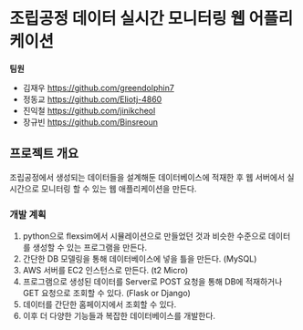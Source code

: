 # 조립공정 데이터 실시간 모니터링 웹 어플리케이션


**팀원** 

+ 김재우 https://github.com/greendolphin7
+ 정동교 https://github.com/Eliotj-4860  
+ 진익철 https://github.com/jinikcheol  
+ 장규빈 https://github.com/Binsreoun  

## 프로젝트 개요

조립공정에서 생성되는 데이터들을 설계해둔 데이터베이스에 적재한 후 웹 서버에서 실시간으로 모니터링 할 수 있는 웹 애플리케이션을 만든다.


### 개발 계획

1. python으로 flexsim에서 시뮬레이션으로 만들었던 것과 비슷한 수준으로 데이터를 생성할 수 있는 프로그램을 만든다.  
2. 간단한 DB 모델링을 통해 데이터베이스에 넣을 틀을 만든다. (MySQL)  
3. AWS 서버를 EC2 인스턴스로 만든다. (t2 Micro)  
4. 프로그램으로 생성된 데이터를 Server로 POST 요청을 통해 DB에 적재하거나 GET 요청으로 조회할 수 있다. (Flask or Django)  
5. 데이터를 간단한 홈페이지에서 조회할 수 있다.  
6. 이후 더 다양한 기능들과 복잡한 데이터베이스를 개발한다.  
